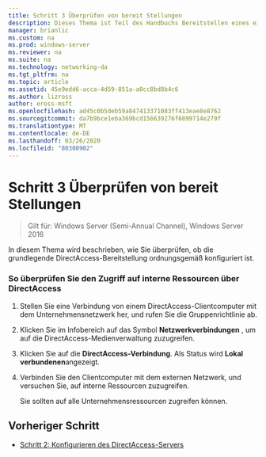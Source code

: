 ```yaml
---
title: Schritt 3 Überprüfen von bereit Stellungen
description: Dieses Thema ist Teil des Handbuchs Bereitstellen eines einzelnen DirectAccess-Servers mit dem Assistenten für die ersten Schritte für Windows Server 2016
manager: brianlic
ms.custom: na
ms.prod: windows-server
ms.reviewer: na
ms.suite: na
ms.technology: networking-da
ms.tgt_pltfrm: na
ms.topic: article
ms.assetid: 45e9edd6-acca-4d59-851a-a0cc8bd8b4c6
ms.author: lizross
author: eross-msft
ms.openlocfilehash: ad45c0b5deb59a847413371083ff413eae8e8762
ms.sourcegitcommit: da7b9bce1eba369bcd156639276f6899714e279f
ms.translationtype: MT
ms.contentlocale: de-DE
ms.lasthandoff: 03/26/2020
ms.locfileid: "80308902"
---
```

# <a name="step-3-verify-deployments"></a>Schritt 3 Überprüfen von bereit Stellungen

>Gilt für: Windows Server (Semi-Annual Channel), Windows Server 2016

In diesem Thema wird beschrieben, wie Sie überprüfen, ob die grundlegende DirectAccess-Bereitstellung ordnungsgemäß konfiguriert ist.  
  
### <a name="to-verify-access-to-internal-resources-through-directaccess"></a>So überprüfen Sie den Zugriff auf interne Ressourcen über DirectAccess  
  
1.  Stellen Sie eine Verbindung von einem DirectAccess-Clientcomputer mit dem Unternehmensnetzwerk her, und rufen Sie die Gruppenrichtlinie ab.  
  
2.  Klicken Sie im Infobereich auf das Symbol **Netzwerkverbindungen** , um auf die DirectAccess-Medienverwaltung zuzugreifen.  
  
3.  Klicken Sie auf die **DirectAccess-Verbindung**. Als Status wird **Lokal verbundenen**angezeigt.  
  
4.  Verbinden Sie den Clientcomputer mit dem externen Netzwerk, und versuchen Sie, auf interne Ressourcen zuzugreifen.  
  
    Sie sollten auf alle Unternehmensressourcen zugreifen können.  
  
## <a name="previous-step"></a><a name="BKMK_Links"></a>Vorheriger Schritt  
  
-   [Schritt 2: Konfigurieren des DirectAccess-Servers](da-basic-configure-s2-server.md)  
  


